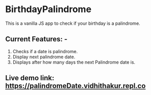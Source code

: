 # BirthdayPalindrome
 This is a vanilla JS app to check if your birthday is a palindrome.

 ## Current Features: -
 1. Checks if a date is palindrome.
 2. Display next palindrome date.
 3. Displays after how many days the next Palindrome date is.

 ## Live demo link: https://palindromeDate.vidhithakur.repl.co
